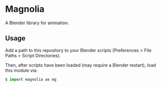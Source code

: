 # Magnolia

A Blender library for animation.

## Usage

Add a path to this repository to your Blender scripts (Preferences > File Paths > Script Directories).

Then, after scripts have been loaded (may require a Blender restart), load this module via:

```python
$ import magnolia as mg
```